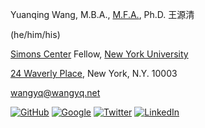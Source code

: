 Yuanqing Wang, M.B.A., [M.F.A.](https://osf.io/nq4sx/), Ph.D. 王源清

(he/him/his)

[Simons Center](https://wp.nyu.edu/sccpc/) Fellow, [New York University](https://www.nyu.edu)

[24 Waverly Place](https://goo.gl/maps/ix44mrT9RyETabjT8), New York, N.Y. 10003

[wangyq@wangyq.net](mailto:wangyq@wangyq.net)


[![GitHub](https://img.shields.io/badge/-%23121011.svg?style=for-the-badge&logo=github&logoColor=white)](https://github.com/yuanqing-wang/)
[![Google](https://camo.githubusercontent.com/65ca529d83a419dfbd79954c683f2f928b3e7147433bbfa71f0ddf6824fbe01b/68747470733a2f2f6564656e742e6769746875622e696f2f537570657254696e7949636f6e732f696d616765732f7376672f676f6f676c655f7363686f6c61722e737667)](https://scholar.google.com/citations?user=Njp5EY4AAAAJ&hl=en)
[![Twitter](https://img.shields.io/badge/YuanqingWang-%231DA1F2.svg?style=for-the-badge&logo=Twitter&logoColor=white)](https://twitter.com/yuanqingwang)
[![LinkedIn](https://img.shields.io/badge/YuanqingWang-%230077B5.svg?style=for-the-badge&logo=linkedin&logoColor=white)](https://www.linkedin.com/in/yuanqing-wang/)
